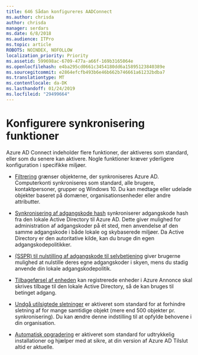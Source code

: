 ```yaml
---
title: 646 Sådan konfigureres AADConnect
ms.author: chrisda
author: chrisda
manager: serdars
ms.date: 6/8/2018
ms.audience: ITPro
ms.topic: article
ROBOTS: NOINDEX, NOFOLLOW
localization_priority: Priority
ms.assetid: 599698ac-6709-477a-a66f-169b3165064e
ms.openlocfilehash: e4ba295cd0661c3454180dd6a15895123840389e
ms.sourcegitcommit: e2864efcfb493b6e46b662b746661a61232bdba7
ms.translationtype: MT
ms.contentlocale: da-DK
ms.lasthandoff: 01/24/2019
ms.locfileid: "29499664"
---
```

# <a name="configure-sync-features"></a>Konfigurere synkronisering funktioner

Azure AD Connect indeholder flere funktioner, der aktiveres som standard, eller som du senere kan aktivere. Nogle funktioner kræver yderligere konfiguration i specifikke miljøer.
  
- [Filtrering](https://docs.microsoft.com/azure/active-directory/connect/active-directory-aadconnectsync-configure-filtering) grænser objekterne, der synkroniseres Azure AD. Computerkonti synkroniseres som standard, alle brugere, kontaktpersoner, grupper og Windows 10. Du kan medtage eller udelade objekter baseret på domæner, organisationsenheder eller andre attributter. 
    
- [Synkronisering af adgangskode hash](https://docs.microsoft.com/azure/active-directory/connect/active-directory-aadconnectsync-implement-password-hash-synchronization) synkroniserer adgangskode hash fra den lokale Active Directory til Azure AD. Dette giver mulighed for administration af adgangskoder på ét sted, men anvendelse af den samme adgangskode i både lokale og skybaserede miljøer. Da Active Directory er den autoritative kilde, kan du bruge din egen adgangskodepolitikker. 
    
- [(SSPR) til nulstilling af adgangskode til selvbetjening](https://docs.microsoft.com/azure/active-directory/authentication/quickstart-sspr) giver brugerne mulighed at nulstille deres egne adgangskoder i skyen, mens du stadig anvende din lokale adgangskodepolitik. 
    
- [Tilbageførsel af enheden](https://docs.microsoft.com/azure/active-directory/connect/active-directory-aadconnect-feature-device-writeback) kan registrerede enheder i Azure Annonce skal skrives tilbage til den lokale Active Directory, så de kan bruges til betinget adgang. 
    
- [Undgå utilsigtede sletninger](https://docs.microsoft.com/azure/active-directory/connect/active-directory-aadconnectsync-feature-prevent-accidental-deletes) er aktiveret som standard for at forhindre sletning af for mange samtidige objekt (mere end 500 objekter pr. synkronisering). Du kan ændre denne indstilling til at opfylde behovene i din organisation. 
    
- [Automatisk opgradering](https://docs.microsoft.com/azure/active-directory/connect/active-directory-aadconnect-feature-automatic-upgrade) er aktiveret som standard for udtrykkelig installationer og hjælper med at sikre, at din version af Azure AD Tilslut altid er aktuelle. 
    

